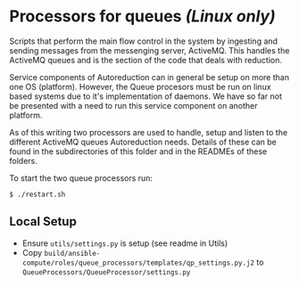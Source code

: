 # Processors for queues *(Linux only)*

Scripts that perform the main flow control in the system by ingesting and sending messages from the messenging server, ActiveMQ.
This handles the ActiveMQ queues and is the section of the code that deals with reduction.

Service components of Autoreduction can in general be setup on more than one OS (platform). However, the Queue procesors must be run on linux based systems due to it's implementation of daemons. We have so far not be presented with a need to run this service component on another platform.

As of this writing two processors are used to handle, setup and listen to the different ActiveMQ queues Autoreduction needs. Details of these can be found in the subdirectories of this folder and in the READMEs of these folders.

To start the two queue processors run:
```
$ ./restart.sh
```


## Local Setup

- Ensure `utils/settings.py` is setup (see readme in Utils)
- Copy `build/ansible-compute/roles/queue_processors/templates/qp_settings.py.j2`
  to `QueueProcessors/QueueProcessor/settings.py`